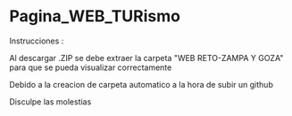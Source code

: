 # Pagina_WEB_TURismo

Instrucciones :

Al descargar .ZIP se debe extraer la carpeta "WEB RETO-ZAMPA Y GOZA" para que se pueda visualizar correctamente

Debido a la creacion de carpeta automatico a la hora de subir un github

Disculpe las molestias
